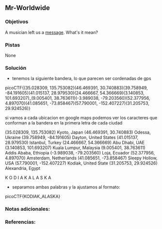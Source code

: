 ## Mr-Worldwide

### Objetivos 
A musician left us a [message](https://jupiter.challenges.picoctf.org/static/d5570d48262dbba2a31f2a940409ad9d/message.txt). What's it mean?

### Pistas
None

### Solución 
- tenemos la siguiente bandera, lo que parecen ser cordenadas de gps

picoCTF{(35.028309, 135.753082)(46.469391, 30.740883)(39.758949, -84.191605)(41.015137, 28.979530)(24.466667, 54.366669)(3.140853, 101.693207)_(9.005401, 38.763611)(-3.989038, -79.203560)(52.377956, 4.897070)(41.085651, -73.858467)(57.790001, -152.407227)(31.205753, 29.924526)}

si vamos a cada ubicacion en google maps podemos ver los caracteres que conforman a la bandera en la primera letra de cada ciudad


(35.028309, 135.753082) Kyoto, Japan
(46.469391, 30.740883) Odessa, Ukraine
(39.758949, -84.191605) Dayton, United States
(41.015137, 28.979530) Istanbul, Turkey
(24.466667, 54.366669) Abu Dhabi, UAE
(3.140853, 101.693207) Kuala Lumpur, Malaysia
(9.005401, 38.763611) Addis Ababa, Ethiopia
(-3.989038, -79.203560) Loja, Ecuador
(52.377956, 4.897070) Amsterdam, Netherlands
(41.085651, -73.858467) Sleepy Hollow, USA
(57.790001, -152.407227) Kodiak, United State
(31.205753, 29.924526) Alexandria, Egypt

K O D I A K A L A S K A

- separamos ambas palabras y la ajustamos al formato:

picoCTF{KODIAK_ALASKA}

### Notas adicionales:

### Referencias:
